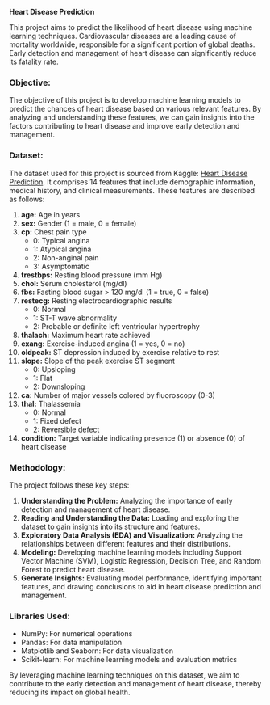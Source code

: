 **Heart Disease Prediction**

This project aims to predict the likelihood of heart disease using machine learning techniques. Cardiovascular diseases are a leading cause of mortality worldwide, responsible for a significant portion of global deaths. Early detection and management of heart disease can significantly reduce its fatality rate.

### Objective:
The objective of this project is to develop machine learning models to predict the chances of heart disease based on various relevant features. By analyzing and understanding these features, we can gain insights into the factors contributing to heart disease and improve early detection and management.

### Dataset:
The dataset used for this project is sourced from Kaggle: [Heart Disease Prediction](https://www.kaggle.com/cherngs/heart-disease-cleveland-uci). It comprises 14 features that include demographic information, medical history, and clinical measurements. These features are described as follows:

1. **age:** Age in years
2. **sex:** Gender (1 = male, 0 = female)
3. **cp:** Chest pain type
   - 0: Typical angina
   - 1: Atypical angina
   - 2: Non-anginal pain
   - 3: Asymptomatic
4. **trestbps:** Resting blood pressure (mm Hg)
5. **chol:** Serum cholesterol (mg/dl)
6. **fbs:** Fasting blood sugar > 120 mg/dl (1 = true, 0 = false)
7. **restecg:** Resting electrocardiographic results
   - 0: Normal
   - 1: ST-T wave abnormality
   - 2: Probable or definite left ventricular hypertrophy
8. **thalach:** Maximum heart rate achieved
9. **exang:** Exercise-induced angina (1 = yes, 0 = no)
10. **oldpeak:** ST depression induced by exercise relative to rest
11. **slope:** Slope of the peak exercise ST segment
    - 0: Upsloping
    - 1: Flat
    - 2: Downsloping
12. **ca:** Number of major vessels colored by fluoroscopy (0-3)
13. **thal:** Thalassemia
    - 0: Normal
    - 1: Fixed defect
    - 2: Reversible defect
14. **condition:** Target variable indicating presence (1) or absence (0) of heart disease

### Methodology:
The project follows these key steps:
1. **Understanding the Problem:** Analyzing the importance of early detection and management of heart disease.
2. **Reading and Understanding the Data:** Loading and exploring the dataset to gain insights into its structure and features.
3. **Exploratory Data Analysis (EDA) and Visualization:** Analyzing the relationships between different features and their distributions.
4. **Modeling:** Developing machine learning models including Support Vector Machine (SVM), Logistic Regression, Decision Tree, and Random Forest to predict heart disease.
5. **Generate Insights:** Evaluating model performance, identifying important features, and drawing conclusions to aid in heart disease prediction and management.

### Libraries Used:
- NumPy: For numerical operations
- Pandas: For data manipulation
- Matplotlib and Seaborn: For data visualization
- Scikit-learn: For machine learning models and evaluation metrics

By leveraging machine learning techniques on this dataset, we aim to contribute to the early detection and management of heart disease, thereby reducing its impact on global health.
